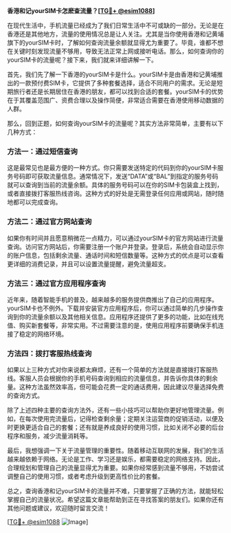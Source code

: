 **香港和记yourSIM卡怎麽查流量？[[TG💪+ @esim1088](https://t.me/s/esim1088)]**

在现代生活中，手机流量已经成为了我们日常生活中不可或缺的一部分。无论是在香港还是其他地方，流量的使用情况总是让人关注。尤其是当你使用香港和记黄埔旗下的yourSIM卡时，了解如何查询流量余额就显得尤为重要了。毕竟，谁都不想在关键时刻发现流量不够用，导致无法正常上网或接听电话。那么，如何查询你的yourSIM卡的流量呢？接下来，我们就来详细讲解一下。

首先，我们先了解一下香港的yourSIM卡是什么。yourSIM卡是由香港和记黄埔推出的一款预付费SIM卡，它提供了多种套餐选择，适合不同用户的需求。无论是短期旅行者还是长期居住在香港的朋友，都可以找到合适的套餐。yourSIM卡的优势在于其覆盖范围广、资费合理以及操作简便，非常适合需要在香港使用移动数据的人群。

那么，回到正题，如何查询yourSIM卡的流量呢？其实方法非常简单，主要有以下几种方式：

### 方法一：通过短信查询

这是最常见也是最方便的一种方式。你只需要发送特定的代码到你的yourSIM卡服务号码即可获取流量信息。通常情况下，发送“DATA”或“BAL”到指定的服务号码就可以查询到当前的流量余额。具体的服务号码可以在你的SIM卡包装盒上找到，或者直接拨打客服热线咨询。这种方式的好处是无需登录任何应用或网站，随时随地都可以完成查询。

### 方法二：通过官方网站查询

如果你有时间并且愿意稍微花一点精力，可以通过yourSIM卡的官方网站进行流量查询。访问官方网站后，你需要注册一个账户并登录。登录后，系统会自动显示你的账户信息，包括剩余流量、通话时间和短信数量等。这种方式的优点是可以查看更详细的消费记录，并且可以设置流量提醒，避免流量超支。

### 方法三：通过官方应用程序查询

近年来，随着智能手机的普及，越来越多的服务提供商推出了自己的应用程序。yourSIM卡也不例外。下载并安装官方应用程序后，你可以通过简单的几步操作查询到你的流量余额以及其他相关信息。应用程序还提供了更多的功能，比如在线充值、购买新套餐等，非常实用。不过需要注意的是，使用应用程序前要确保手机连接了稳定的网络环境。

### 方法四：拨打客服热线查询

如果以上三种方式对你来说都太麻烦，还有一个简单的方法就是直接拨打客服热线。客服人员会根据你的手机号码查询到相应的流量信息，并告诉你具体的剩余量。这种方法虽然效率高，但可能会花费一定的通话费用，因此建议尽量选择免费的查询方式。

除了上述四种主要的查询方法外，还有一些小技巧可以帮助你更好地管理流量。例如，在每次使用完流量后，记得检查剩余量；定期关注运营商的促销活动，以便及时更换更适合自己的套餐；还有就是养成良好的使用习惯，比如关闭不必要的后台程序和服务，减少流量消耗等。

最后，我想强调一下关于流量管理的重要性。随着移动互联网的发展，我们的生活越来越依赖于网络。无论是工作、学习还是娱乐，都需要稳定的网络支持。因此，合理规划和管理自己的流量显得尤为重要。如果你经常感到流量不够用，不妨尝试调整自己的使用习惯，或者考虑升级到更高性价比的套餐。

总之，查询香港和记yourSIM卡的流量并不难，只要掌握了正确的方法，就能轻松掌握自己的流量状况。希望这篇文章能帮助到正在寻找答案的朋友们。如果你还有其他问题或建议，欢迎随时留言交流！

[[TG💪+ @esim1088](https://t.me/s/esim1088) ![Image](https://i.postimg.cc/4NQfJmqS/Snipaste-2025-05-13-00-14-12.png)]